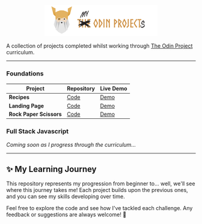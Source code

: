 <p align="center"><img src="./assets/header.png" alt="reb84-the-odin-project" width="300"/></p>

A collection of projects completed whilst working through [The Odin Project](https://www.theodinproject.com/) curriculum.

---

### **Foundations**
| Project                 | Repository                              | Live Demo  |
| ----------------------- | --------------------------------------- | ---------- |
| **Recipes**             | [Code](./foundations/01-recipes)           | [Demo](#)  |
| **Landing Page**        | [Code](./foundations/02-landing-page)      | [Demo](#)  |
| **Rock Paper Scissors** | [Code](./foundations/03-rock-paper-scissors) | [Demo](#) |

### **Full Stack Javascript**
*Coming soon as I progress through the curriculum...*

---

## ✨ My Learning Journey
This repository represents my progression from beginner to... well, we'll see where this journey takes me! Each project builds upon the previous ones, and you can see my skills developing over time.

Feel free to explore the code and see how I've tackled each challenge. Any feedback or suggestions are always welcome! 🚀